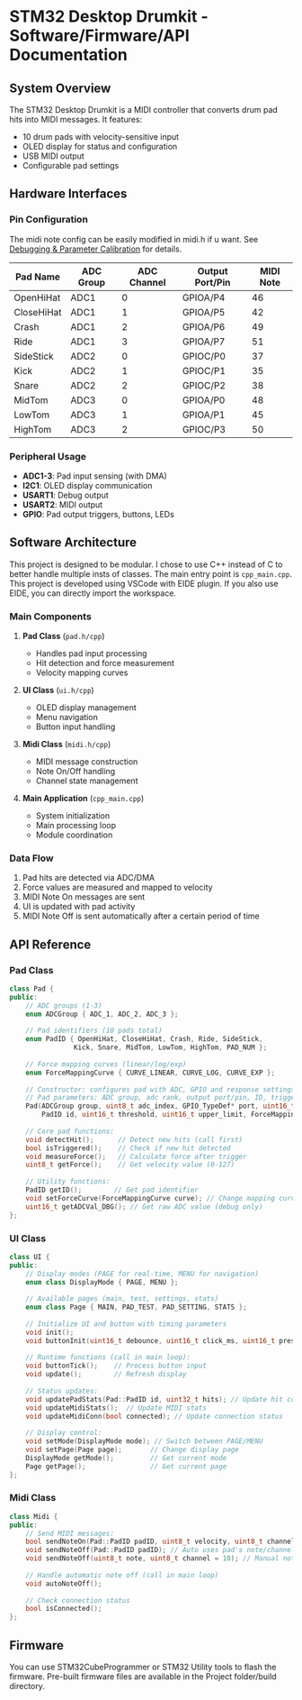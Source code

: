 # STM32 Desktop Drumkit - Software/Firmware/API Documentation

## System Overview

The STM32 Desktop Drumkit is a MIDI controller that converts drum pad hits into MIDI messages. It features:

- 10 drum pads with velocity-sensitive input
- OLED display for status and configuration
- USB MIDI output
- Configurable pad settings

## Hardware Interfaces

### Pin Configuration

The midi note config can be easily modified in midi.h if u want. See [Debugging & Parameter Calibration](Docs/howtodebug.md) for details.

| Pad Name    | ADC Group | ADC Channel | Output Port/Pin | MIDI Note |
|-------------|-----------|-------------|-----------------|-----------|
| OpenHiHat   | ADC1      | 0           | GPIOA/P4        | 46        |
| CloseHiHat  | ADC1      | 1           | GPIOA/P5        | 42        |
| Crash       | ADC1      | 2           | GPIOA/P6        | 49        |
| Ride        | ADC1      | 3           | GPIOA/P7        | 51        |
| SideStick   | ADC2      | 0           | GPIOC/P0        | 37        |
| Kick        | ADC2      | 1           | GPIOC/P1        | 35        |
| Snare       | ADC2      | 2           | GPIOC/P2        | 38        |
| MidTom      | ADC3      | 0           | GPIOA/P0        | 48        |
| LowTom      | ADC3      | 1           | GPIOA/P1        | 45        |
| HighTom     | ADC3      | 2           | GPIOC/P3        | 50        |

### Peripheral Usage

- **ADC1-3**: Pad input sensing (with DMA)
- **I2C1**: OLED display communication  
- **USART1**: Debug output
- **USART2**: MIDI output
- **GPIO**: Pad output triggers, buttons, LEDs

## Software Architecture

This project is designed to be modular. I chose to use C++ instead of C to better handle multiple insts of classes. The main entry point is `cpp_main.cpp`.
This project is developed using VSCode with EIDE plugin. If you also use EIDE, you can directly import the workspace.

### Main Components

1. **Pad Class** (`pad.h/cpp`)
   - Handles pad input processing
   - Hit detection and force measurement
   - Velocity mapping curves

2. **UI Class** (`ui.h/cpp`)
   - OLED display management
   - Menu navigation
   - Button input handling

3. **Midi Class** (`midi.h/cpp`)
   - MIDI message construction
   - Note On/Off handling
   - Channel state management

4. **Main Application** (`cpp_main.cpp`)
   - System initialization
   - Main processing loop
   - Module coordination

### Data Flow

1. Pad hits are detected via ADC/DMA
2. Force values are measured and mapped to velocity
3. MIDI Note On messages are sent
4. UI is updated with pad activity
5. MIDI Note Off is sent automatically after a certain period of time

## API Reference

### Pad Class

```cpp
class Pad {
public:
    // ADC groups (1-3)
    enum ADCGroup { ADC_1, ADC_2, ADC_3 };
    
    // Pad identifiers (10 pads total)
    enum PadID { OpenHiHat, CloseHiHat, Crash, Ride, SideStick, 
                Kick, Snare, MidTom, LowTom, HighTom, PAD_NUM };
    
    // Force mapping curves (linear/log/exp)
    enum ForceMappingCurve { CURVE_LINEAR, CURVE_LOG, CURVE_EXP };
    
    // Constructor: configures pad with ADC, GPIO and response settings
    // Pad parameters: ADC group, adc rank, output port/pin, ID, trigger threshold, limit, mapping curve type
    Pad(ADCGroup group, uint8_t adc_index, GPIO_TypeDef* port, uint16_t pin, 
        PadID id, uint16_t threshold, uint16_t upper_limit, ForceMappingCurve curve);
        
    // Core pad functions:
    void detectHit();      // Detect new hits (call first)
    bool isTriggered();    // Check if new hit detected
    void measureForce();   // Calculate force after trigger
    uint8_t getForce();    // Get velocity value (0-127)
    
    // Utility functions:
    PadID getID();        // Get pad identifier
    void setForceCurve(ForceMappingCurve curve); // Change mapping curve
    uint16_t getADCVal_DBG(); // Get raw ADC value (debug only)
};
```

### UI Class

```cpp 
class UI {
public:
    // Display modes (PAGE for real-time, MENU for navigation)
    enum class DisplayMode { PAGE, MENU };
    
    // Available pages (main, test, settings, stats)
    enum class Page { MAIN, PAD_TEST, PAD_SETTING, STATS };
    
    // Initialize UI and button with timing parameters
    void init();
    void buttonInit(uint16_t debounce, uint16_t click_ms, uint16_t press_ms, uint16_t multi_ms);
    
    // Runtime functions (call in main loop):
    void buttonTick();    // Process button input
    void update();        // Refresh display
    
    // Status updates:
    void updatePadStats(Pad::PadID id, uint32_t hits); // Update hit counts
    void updateMidiStats();  // Update MIDI stats
    void updateMidiConn(bool connected); // Update connection status
    
    // Display control:
    void setMode(DisplayMode mode); // Switch between PAGE/MENU
    void setPage(Page page);       // Change display page
    DisplayMode getMode();         // Get current mode
    Page getPage();                // Get current page
};
```

### Midi Class

```cpp
class Midi {
public:
    // Send MIDI messages:
    bool sendNoteOn(Pad::PadID padID, uint8_t velocity, uint8_t channel = 10);
    void sendNoteOff(Pad::PadID padID); // Auto uses pad's note/channel
    void sendNoteOff(uint8_t note, uint8_t channel = 10); // Manual note off
    
    // Handle automatic note off (call in main loop)
    void autoNoteOff();
    
    // Check connection status
    bool isConnected();
};
```

## Firmware

You can use STM32CubeProgrammer or STM32 Utility tools to flash the firmware.
Pre-built firmware files are available in the Project folder/build directory.
